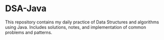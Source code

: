 # DSA-Java
This repository contains my daily practice of Data Structures and algorithms using Java. Includes solutions, notes, and implementation of common problems and patterns. 
